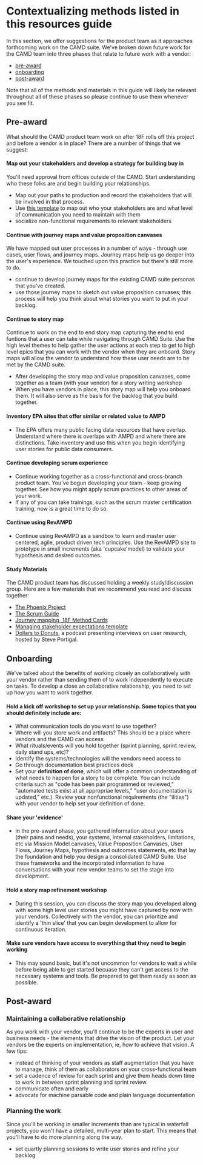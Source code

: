 # Contextualizing methods listed in this resources guide 
In this section, we offer suggestions for the product team as it approaches forthcoming work on the CAMD suite. We've broken down future work for the CAMD team into three phases that relate to future work with a vendor:
- [pre-award](https://github.com/18F/CAMD-resources/blob/master/PHASES.md#pre-award)
- [onboarding](https://github.com/18F/CAMD-resources/blob/master/PHASES.md#onboarding)
- [post-award](https://github.com/18F/CAMD-resources/blob/master/PHASES.md#post-award) 

Note that all of the methods and materials in this guide will likely be relevant throughout all of these phases so please continue to use them whenever you see fit.

## Pre-award
What should the CAMD product team work on after 18F rolls off this project and before a vendor is in place? There are a number of things that we suggest:

#### Map out your stakeholders and develop a strategy for building buy in
You'll need approval from offices outside of the CAMD. Start understanding who these folks are and begin building your relationships.
 - Map out your paths to production and record the stakeholders that will be involved in that process.
- Use [this template](https://github.com/18F/CAMD-resources/blob/master/e2f87e66-f412-4d82-8733-b40e4b4aa826.pdf) to map out who your stakeholders are and what level of communication you need to maintain with them  
- socialize non-functional requirements to relevant stakeholders

#### Continue with journey maps and value proposition canvases
We have mapped out user processes in a number of ways - through use cases, user flows, and journey maps. Journey maps help us go deeper into the user's experience. We touched upon this practice but there's still more to do. 
- continue to develop journey maps for the existing CAMD suite personas that you've created.
- use those journey maps to sketch out value proposition canvases; this process will help you think about what stories you want to put in your backlog.

#### Continue to story map
Continue to work on the end to end story map capturing the end to end funtions that a user can take while navigating through CAMD Suite. Use the high level themes to help gather the user actions at each step to get to high level epics that you can work with the vendor when they are onboard. Story maps will allow the vendor to understand how these user needs are to be met by the CAMD suite.
- After developing the story map and value proposition canvases, come together as a team (with your vendor) for a story writing workshop
- When you have vendors in place, this story map will help you onboard them. It will also serve as the basis for the backlog that you build together.

#### Inventory EPA sites that offer similar or related value to AMPD
- The EPA offers many public facing data resources that have overlap. Understand where there is overlaps with AMPD and where there are distinctions. Take inventory and use this when you begin identifying user stories for public data consumers.

#### Continue developing scrum experience
- Continue working together as a cross-functional and cross-branch product team. You've begun developing your team - keep growing together. See how you might apply scrum practices to other areas of your work.
- If any of you can take trainings, such as the scrum master certification training, now is a great time to do so.  

#### Continue using RevAMPD  
- Continue using RevAMPD as a sandbox to learn and master user centered, agile, product driven tech principles. Use the RevAMPD site to prototype in small increments (aka 'cupcake'model) to validate your hypothesis and desired outcomes.

#### Study Materials
The CAMD product team has discussed holding a weekly study/discussion group. Here are a few materials that we recommend you read and discuss together:

- [The Phoenix Project](https://www.amazon.com/Phoenix-Project-DevOps-Helping-Business/dp/0988262592)
- [The Scrum Guide](https://www.scrumguides.org/scrum-guide.html)
- [Journey mapping, 18F Method Cards](https://methods.18f.gov/decide/journey-mapping/)
- [Managing stakeholder expectations template](https://github.com/18F/CAMD-resources/blob/master/e2f87e66-f412-4d82-8733-b40e4b4aa826.pdf)
- [Dollars to Donuts](https://portigal.com/podcast/), a podcast presenting interviews on user research, hosted by Steve Portigal.

## Onboarding

We've talked about the benefits of working closely an collaboratively with your vendor rather than sending them of to work independently to execute on tasks. To develop a close an collaborative relationship, you need to set up how you want to work together. 

#### Hold a kick off workshop to set up your relationship. Some topics that you should definitely include are:

  - What communication tools do you want to use together?
  - Where will you store work and artifacts? This should be a place where vendors and the CAMD can access
  - What rituals/events will you hold together (sprint planning, sprint review, daily stand ups, etc)?
  - Identify the systems/technologies will the vendors need access to
  - Go through documentation best practices deck
  - Set your **definition of done**, which will offer a common understanding of what needs to happen for a story to be complete. You can include criteria such as "code has been pair programmed or reviewed," "automated tests exist at all appropriae levels," "user documentation is updated," etc.). Review your nonfunctional requirements (the "ilities") with your vendor to help set your definition of done. 

#### Share your 'evidence'  
  - In the pre-award phase, you gathered information about your users (their pains and needs), your systems, internal stakeholders, limitations, etc via Mission Model canvases, Value Proposition Canvases, User Flows, Journey Maps, hypothesis and outcomes statements, etc that lay the foundation and help you design a consolidated CAMD Suite. Use these frameworks and the incorporated information to have conversations with your new vendor teams to set the stage into development. 
  
#### Hold a story map refinement workshop
  - During this session, you can discuss the story map you developed along with some high level user stories you might have captured by now with your vendors. Collectively with the vendor, you can prioritize and identify a 'thin slice' that you can begin development to allow for continuous iteration.
  
#### Make sure vendors have access to everything that they need to begin working
  - This may sound basic, but it's not uncommon for vendors to wait a while before being able to get started becuase they can't get access to the necessary systems and tools. Be prepared to get them ready as soon as possible. 


## Post-award

### Maintaining a collaborative relationship
As you work with your vendor, you'll continue to be the experts in user and business needs - the elements that drive the vision of the product. Let your vendors be the experts on implementation, ie, how to achieve that vision. A few tips:
- instead of thinking of your vendors as staff augmentation that you have to manage, think of them as collaborators on your cross-functional team 
- set a cadence of review for each sprint and give them heads down time to work in between sprint planning and sprint review.
- communicate often and early
- advocate for machine parsable code and plain language documentation

### Planning the work
Since you'll be working in smaller increments than are typical in waterfall projects, you won't have a detailed, multi-year plan to start. This means that you'll have to do more planning along the way. 
- set quartly planning sessions to write user stories and refine your backlog
